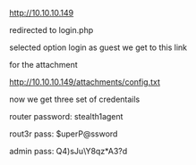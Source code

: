 http://10.10.10.149

redirected to login.php 

selected option login as guest we get to this link

for the attachment

http://10.10.10.149/attachments/config.txt


now we get three set of credentails

router password: stealth1agent


rout3r
pass: $uperP@ssword


admin
pass: Q4)sJu\Y8qz*A3?d

